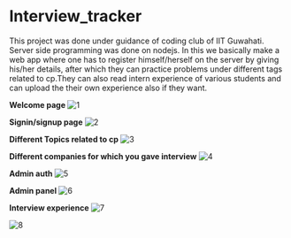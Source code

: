 # Interview_tracker
This project was done under guidance of coding club of IIT Guwahati. Server side programming was done on nodejs. In this we basically make a web app where one has to register himself/herself on the server by giving his/her details, after which they can practice problems under different tags related to cp.They can also read intern experience of various students and can upload the their own experience also if they want. 


**Welcome page** 
![1](https://user-images.githubusercontent.com/62893472/108601451-a724f980-73c2-11eb-9440-28a86f22d005.png)


**Signin/signup page**
![2](https://user-images.githubusercontent.com/62893472/108601510-ece1c200-73c2-11eb-8c80-5de535a448f2.png)


**Different Topics related to cp**
![3](https://user-images.githubusercontent.com/62893472/108601516-f23f0c80-73c2-11eb-9492-b408083417ca.png)


**Different companies for which you gave interview**
![4](https://user-images.githubusercontent.com/62893472/108601519-f79c5700-73c2-11eb-8415-451f8091d114.png)


**Admin auth**
![5](https://user-images.githubusercontent.com/62893472/108601527-fff49200-73c2-11eb-92a4-2145034e4c46.png)


**Admin panel**
![6](https://user-images.githubusercontent.com/62893472/108601532-0420af80-73c3-11eb-995d-73f157a6400a.png)


**Interview experience**
![7](https://user-images.githubusercontent.com/62893472/108601536-07b43680-73c3-11eb-81d5-ede59e1a56ee.png)

![8](https://user-images.githubusercontent.com/62893472/108601541-0be05400-73c3-11eb-8757-d522580c2831.png)



